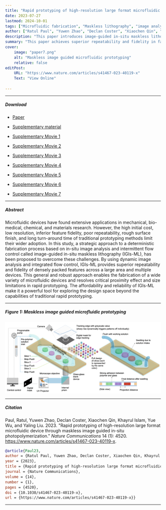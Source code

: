 ```yaml
---
title: "Rapid prototyping of high-resolution large format microfluidic device through maskless image guided in-situ photopolymerization" 
date: 2023-07-27
lastmod: 2024-10-01
tags: ["Microfluidic fabrication", "Maskless lithography", "image analysis", "Rapid prototyping", "Flow control"]
author: ["Ratul Paul", "Yuwen Zhao", "Declan Coster", "Xiaochen Qin", "Khayrul Islam", "Yue Wu", "Yaling Liu"]
description: "This paper introduces image-guided in-situ maskless lithography (IGIs-ML) for rapid prototyping of high-resolution microfluidic devices, enhancing affordability and efficiency in device fabrication."
summary: "This paper achieves superior repeatability and fidelity in fabricating diverse, high-resolution microfluidic devices using image-guided in-situ maskless lithography, offering an affordable and efficient solution."
cover:
    image: "paper7.png"
    alt: "Maskless image guided microfluidic prototyping"
    relative: false
editPost:
    URL: "https://www.nature.com/articles/s41467-023-40119-x"
    Text: "View Online"
    
---
```



---

##### Download

+ [Paper](paper7.pdf)
+ [Supplementary material](appendix7.pdf)
+ [Supplementary Movie 1](https://static-content.springer.com/esm/art%3A10.1038%2Fs41467-023-40119-x/MediaObjects/41467_2023_40119_MOESM3_ESM.avi)

+ [Supplementary Movie 2](https://static-content.springer.com/esm/art%3A10.1038%2Fs41467-023-40119-x/MediaObjects/41467_2023_40119_MOESM4_ESM.avi)

+ [Supplementary Movie 3](https://static-content.springer.com/esm/art%3A10.1038%2Fs41467-023-40119-x/MediaObjects/41467_2023_40119_MOESM5_ESM.avi)

+ [Supplementary Movie 4](https://static-content.springer.com/esm/art%3A10.1038%2Fs41467-023-40119-x/MediaObjects/41467_2023_40119_MOESM6_ESM.avi)

+ [Supplementary Movie 5](https://static-content.springer.com/esm/art%3A10.1038%2Fs41467-023-40119-x/MediaObjects/41467_2023_40119_MOESM7_ESM.avi)

+ [Supplementary Movie 6](https://static-content.springer.com/esm/art%3A10.1038%2Fs41467-023-40119-x/MediaObjects/41467_2023_40119_MOESM8_ESM.avi)

+ [Supplementary Movie 7](https://static-content.springer.com/esm/art%3A10.1038%2Fs41467-023-40119-x/MediaObjects/41467_2023_40119_MOESM9_ESM.avi)


---

##### Abstract

<div class="justify-text">
Microfluidic devices have found extensive applications in mechanical, bio- medical, chemical, and materials research. However, the high initial cost, low resolution, inferior feature fidelity, poor repeatability, rough surface finish, and long turn-around time of traditional prototyping methods limit their wider adoption. In this study, a strategic approach to a deterministic fabrication process based on in-situ image analysis and intermittent flow control called image-guided in-situ maskless lithography (IGIs-ML), has been proposed to overcome these challenges. By using dynamic image analysis and integrated flow control, IGIs-ML provides superior repeatability and fidelity of densely packed features across a large area and multiple devices. This general and robust approach enables the fabrication of a wide variety of microfluidic devices and resolves critical proximity effect and size limitations in rapid prototyping. The affordability and reliability of IGIs-ML make it a powerful tool for exploring the design space beyond the capabilities of traditional rapid prototyping.
</div>

---



##### Figure 1: Maskless image guided microfluidic prototyping

![Maskless image guided microfluidic prototyping](paper7.png)

---

##### Citation

Paul, Ratul, Yuwen Zhao, Declan Coster, Xiaochen Qin, Khayrul Islam, Yue Wu, and Yaling Liu. 2023. "Rapid prototyping of high-resolution large format microfluidic device through maskless image guided in-situ photopolymerization." *Nature Communications* 14 (1): 4520. https://www.nature.com/articles/s41467-023-40119-x.

```BibTeX
@article{Paul23,
author = {Ratul Paul, Yuwen Zhao, Declan Coster, Xiaochen Qin, Khayrul Islam, Yue Wu, Yaling Liu},
year = {2023},
title = {Rapid prototyping of high-resolution large format microfluidic device through maskless image guided in-situ photopolymerization},
journal = {Nature Communications},
volume = {14},
number = {1},
pages = {4520},
doi = {10.1038/s41467-023-40119-x},
url = {https://www.nature.com/articles/s41467-023-40119-x}}
```

---

<!-- ##### Related material

<!-- + [Presentation slides](presentation1.pdf) -->


